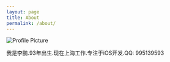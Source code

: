 ```yaml
---
layout: page
title: About
permalink: /about/
---
```


<img src="{{ site.baseurl }}assets/profile-placeholder.gif" title="Profile Picture" class="profile">

我是李鹏.93年出生.现在上海工作.专注于iOS开发.QQ: 995139593

[c<!--entrarium]: https://github.com/bencentra/centrarium
[bencentra]: http://bencentra.com
[jekyll]: https://github.com/jekyll/jekyll-->
